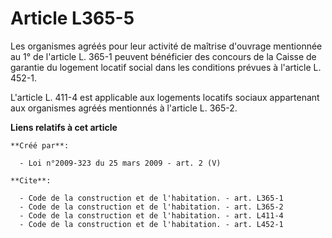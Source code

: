 # Article L365-5

Les organismes agréés pour leur activité de maîtrise d'ouvrage mentionnée au 1° de l'article L. 365-1 peuvent bénéficier des
concours de la Caisse de garantie du logement locatif social dans les conditions prévues à l'article L. 452-1.

L'article L. 411-4 est applicable aux logements locatifs sociaux appartenant aux organismes agréés mentionnés à l'article L.
365-2.

**Liens relatifs à cet article**

	**Créé par**:

	  - Loi n°2009-323 du 25 mars 2009 - art. 2 (V)

	**Cite**:

	  - Code de la construction et de l'habitation. - art. L365-1
	  - Code de la construction et de l'habitation. - art. L365-2
	  - Code de la construction et de l'habitation. - art. L411-4
	  - Code de la construction et de l'habitation. - art. L452-1
